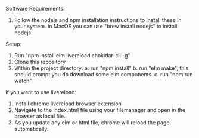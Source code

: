 Software Requirements:
  1. Follow the nodejs and npm installation instructions to install these in your system.  In MacOS you can use "brew
  install nodejs" to install nodejs.

Setup:
 1. Run "npm install elm livereload chokidar-cli -g"
 2. Clone this repository
 3. Within the project directory:
    a. run "npm install"
    b. run "elm make", this should prompt you do download some elm components.
    c. run "npm run watch"

 if you want to use livereload:
   1. Install chrome livereload browser extension
   2. Navigate to the index.html file using your filemanager and open in the browser as local file.
   3. As you update any elm or html file, chrome will reload the page automatically.



